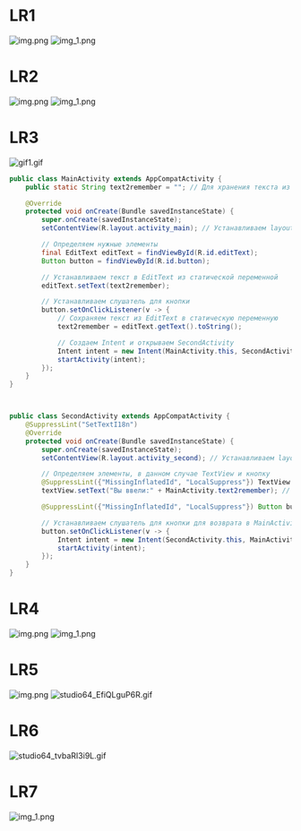 # LR1
![img.png](LR1/img.png)
![img_1.png](LR1/img_1.png)
# LR2
![img.png](LR2/Fimg.png)
![img_1.png](LR2/img_1.png)
# LR3
![gif1.gif](LR3/gif1.gif)
```java
public class MainActivity extends AppCompatActivity {
    public static String text2remember = ""; // Для хранения текста из EditText

    @Override
    protected void onCreate(Bundle savedInstanceState) {
        super.onCreate(savedInstanceState);
        setContentView(R.layout.activity_main); // Устанавливаем layout

        // Определяем нужные элементы
        final EditText editText = findViewById(R.id.editText);
        Button button = findViewById(R.id.button);

        // Устанавливаем текст в EditText из статической переменной
        editText.setText(text2remember);

        // Устанавливаем слушатель для кнопки
        button.setOnClickListener(v -> {
            // Сохраняем текст из EditText в статическую переменную
            text2remember = editText.getText().toString();

            // Создаем Intent и открываем SecondActivity
            Intent intent = new Intent(MainActivity.this, SecondActivity.class);
            startActivity(intent);
        });
    }
}



public class SecondActivity extends AppCompatActivity {
    @SuppressLint("SetTextI18n")
    @Override
    protected void onCreate(Bundle savedInstanceState) {
        super.onCreate(savedInstanceState);
        setContentView(R.layout.activity_second); // Устанавливаем layout

        // Определяем элементы, в данном случае TextView и кнопку
        @SuppressLint({"MissingInflatedId", "LocalSuppress"}) TextView textView = findViewById(R.id.textView6);
        textView.setText("Вы ввели:" + MainActivity.text2remember); // Устанавливаем текст из переменной MainActivity.text2remember

        @SuppressLint({"MissingInflatedId", "LocalSuppress"}) Button button = findViewById(R.id.button2);

        // Устанавливаем слушатель для кнопки для возврата в MainActivity
        button.setOnClickListener(v -> {
            Intent intent = new Intent(SecondActivity.this, MainActivity.class);
            startActivity(intent);
        });
    }
}
```
# LR4

![img.png](../app/src/main/res/drawable/img.png)
![img_1.png](../app/src/main/res/drawable/img_1.png)

# LR5
![img.png](LR5/img.png)
![studio64_EfiQLguP6R.gif](LR5/studio64_EfiQLguP6R.gif)

# LR6
![studio64_tvbaRI3i9L.gif](LR6/studio64_tvbaRI3i9L.gif)
# LR7
![img_1.png](img_1.png)


